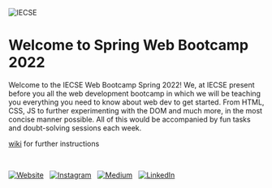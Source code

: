 ![IECSE](https://user-images.githubusercontent.com/74554892/158431402-a4a54b0b-c53a-4a09-bf2e-933a8c617c86.PNG)

# Welcome to Spring Web Bootcamp 2022

Welcome to the IECSE Web Bootcamp Spring 2022! We, at IECSE present before you all the web development bootcamp in which we will be teaching you everything you need to know about web dev to get started.  From HTML, CSS, JS to further experimenting with the DOM and much more, in the most concise manner possible. All of this would be accompanied by fun tasks and doubt-solving sessions each week.

[wiki](https://github.com/Prajnaprabhu3/IECSE-Web-Spring-2022/wiki) for further instructions

<br>

[![Website](https://img.shields.io/badge/IECSE_Website-5237B5?style=for-the-badge&logo=About.IECSE&logoColor=white)](https://iecsemanipal.com/) &nbsp;
[![Instagram](https://img.shields.io/badge/iecsemanipal-%23E4405F.svg?style=for-the-badge&logo=Instagram&logoColor=white)](https://www.instagram.com/iecsemanipal/) &nbsp;
[![Medium](https://img.shields.io/badge/Medium-12100E?style=for-the-badge&logo=medium&logoColor=white)](https://medium.com/iecse-hashtag/latest) &nbsp;
[![LinkedIn](https://img.shields.io/badge/linkedin-%230077B5.svg?style=for-the-badge&logo=linkedin&logoColor=white)](https://www.linkedin.com/company/ie-cse-manipal/) &nbsp;








